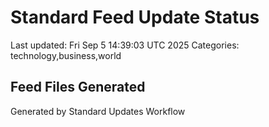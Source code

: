 # Standard Feed Update Status
Last updated: Fri Sep  5 14:39:03 UTC 2025
Categories: technology,business,world

## Feed Files Generated

Generated by Standard Updates Workflow
